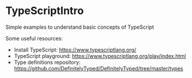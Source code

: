 # TypeScriptIntro
Simple examples to understand basic concepts of TypeScript

Some useful resources:

- Install TypeScript: https://www.typescriptlang.org/
- TypeScript playground: https://www.typescriptlang.org/play/index.html
- Type definitions repository: https://github.com/DefinitelyTyped/DefinitelyTyped/tree/master/types 
